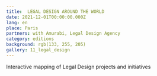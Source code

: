 ```yaml
---
title:  LEGAL DESIGN AROUND THE WORLD
date: 2021-12-01T00:00:00.000Z
lang: en
place: Paris
partners: with Amurabi, Legal Design Agency
category: editions
background: rgb(133, 255, 205)
gallery: 11_legal_design
---
```

Interactive mapping of Legal Design projects and initiatives 